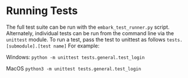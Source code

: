 # Running Tests

The full test suite can be run with the `embark_test_runner.py` script. 
Alternately, individual tests can be run from the command line via the `unittest` module.
To run a test, pass the test to unittest as follows `tests.[submodule].[test name]` For example:

Windows:
`python -m unittest tests.general.test_login`

MacOS
`python3 -m unittest tests.general.test_login`